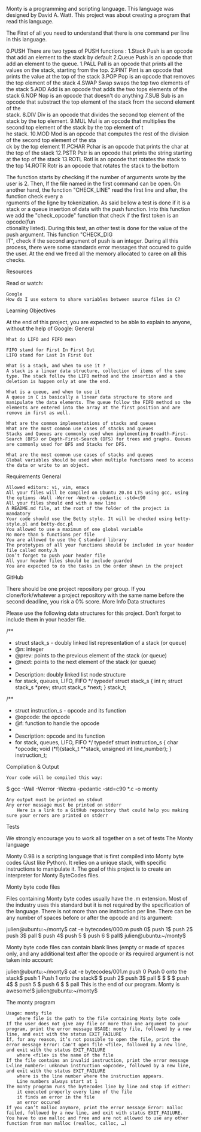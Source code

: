 Monty is a programming and scripting language. This language was designed by David A. Watt.
This project was about creating a program that read this language.

The First of all you need to understand that there is one command per line in this language.

0.PUSH
There are two types of PUSH functions :
        1.Stack Push is an opcode that add an element to the stack by default
        2.Queue Push is an opcode that add an element to the queue.
1.PALL
        Pall is an opcode that prints all the values on the stack, starting from the top.
2.PINT
        Pint is an opcode that prints the value at the top of the stack
3.POP
        Pop is an opcode that removes the top element of the stack
4.SWAP
        Swap swaps the top two elements of the stack
5.ADD
        Add is an opcode that adds the two tops elements of the stack
6.NOP
        Nop is an opcode that doesn't do anything
7.SUB
        Sub is an opcode that substract the top element of the stack from the second element of the \
stack.
8.DIV
        Div is an opcode that divides the second top element of the stack by the top element.
9.MUL
        Mul is an opcode that multiplies the second top element of the stack by the top element of t\
he stack.
10.MOD
        Mod is an opcode that computes the rest of the division of the second top element of the sta\
ck by the top element
11.PCHAR
        Pchar is an opcode that prints the char at the top of the stack
12.PSTR
        Pstr is an opcode that prints the string starting at the top of the stack
13.ROTL
        Rotl is an opcode that rotates the stack to the top
14.ROTR
        Rotr is an opcode that rotates the stack to the bottom

The function starts by checking if the number of arguments wrote by the user is 2.
Then, If the file named in the first command can be open.
On another hand, the function "CHECK_LINE" read the first line and after, the function check every a\
rguments of the ligne by tokenization.
As said bellow a test is done if it is a stack or a queue insertion of data with the push function.
Into this function we add the "check_opcode" function that check if the first token is an opcode(fun\
ctionality listed).
During this test, an other test is done for the value of the push argument. This function "CHECK_DIG\
IT", check if the second argument of push is an integer.
During all this process, there were some standards error messages that occured to guide the user.
At the end we freed all the memory allocated to caree on all this checks.

Resources

Read or watch:

    Google
    How do I use extern to share variables between source files in C?

Learning Objectives

At the end of this project, you are expected to be able to explain to anyone, without the help of Google:
General

    What do LIFO and FIFO mean

    FIFO stand for First In First Out
    LIFO stand for Last In First Out

    What is a stack, and when to use it ?
    A stack is a linear data structure, collection of items of the same type. The stack follow the LIFO method and the insertion and a the deletion is happen only at one the end.

    What is a queue, and when to use it
    A queue in C is basically a linear data structure to store and manipulate the data elements. The queue follow the FIFO method so the elements are entered into the array at the first position and are remove in first as well. 

    What are the common implementations of stacks and queues
    What are the most common use cases of stacks and queues
    Stacks and Queues are commonly used when implementing Breadth-First-Search (BFS) or Depth-First-Search (DFS) for trees and graphs. Queues are commonly used for BFS and Stacks for DFS.

    What are the most common use cases of stacks and queues
    Global variables should be used when multiple functions need to access the data or write to an object. 

Requirements
General

    Allowed editors: vi, vim, emacs
    All your files will be compiled on Ubuntu 20.04 LTS using gcc, using the options -Wall -Werror -Wextra -pedantic -std=c90
    All your files should end with a new line
    A README.md file, at the root of the folder of the project is mandatory
    Your code should use the Betty style. It will be checked using betty-style.pl and betty-doc.pl
    You allowed to use a maximum of one global variable
    No more than 5 functions per file
    You are allowed to use the C standard library
    The prototypes of all your functions should be included in your header file called monty.h
    Don’t forget to push your header file
    All your header files should be include guarded
    You are expected to do the tasks in the order shown in the project

GitHub

There should be one project repository per group. If you clone/fork/whatever a project repository with the same name before the second deadline, you risk a 0% score.
More Info
Data structures

Please use the following data structures for this project. Don’t forget to include them in your header file.

/**
 * struct stack_s - doubly linked list representation of a stack (or queue)
 * @n: integer
 * @prev: points to the previous element of the stack (or queue)
 * @next: points to the next element of the stack (or queue)
 *
 * Description: doubly linked list node structure
 * for stack, queues, LIFO, FIFO
 */
typedef struct stack_s
{
        int n;
        struct stack_s *prev;
        struct stack_s *next;
} stack_t;

/**
 * struct instruction_s - opcode and its function
 * @opcode: the opcode
 * @f: function to handle the opcode
 *
 * Description: opcode and its function
 * for stack, queues, LIFO, FIFO
 */
typedef struct instruction_s
{
        char *opcode;
        void (*f)(stack_t **stack, unsigned int line_number);
} instruction_t;

Compilation & Output

    Your code will be compiled this way:

$ gcc -Wall -Werror -Wextra -pedantic -std=c90 *.c -o monty

    Any output must be printed on stdout
    Any error message must be printed on stderr
        Here is a link to a GitHub repository that could help you making sure your errors are printed on stderr

Tests

We strongly encourage you to work all together on a set of tests
The Monty language

Monty 0.98 is a scripting language that is first compiled into Monty byte codes (Just like Python). It relies on a unique stack, with specific instructions to manipulate it. The goal of this project is to create an interpreter for Monty ByteCodes files.

Monty byte code files

Files containing Monty byte codes usually have the .m extension. Most of the industry uses this standard but it is not required by the specification of the language. There is not more than one instruction per line. There can be any number of spaces before or after the opcode and its argument:

julien@ubuntu:~/monty$ cat -e bytecodes/000.m
push 0$
push 1$
push 2$
  push 3$
                   pall    $
push 4$
    push 5    $
      push    6        $
pall$
julien@ubuntu:~/monty$

Monty byte code files can contain blank lines (empty or made of spaces only, and any additional text after the opcode or its required argument is not taken into account:

julien@ubuntu:~/monty$ cat -e bytecodes/001.m
push 0 Push 0 onto the stack$
push 1 Push 1 onto the stack$
$
push 2$
  push 3$
                   pall    $
$
$
                           $
push 4$
$
    push 5    $
      push    6        $
$
pall This is the end of our program. Monty is awesome!$
julien@ubuntu:~/monty$

The monty program

    Usage: monty file
        where file is the path to the file containing Monty byte code
    If the user does not give any file or more than one argument to your program, print the error message USAGE: monty file, followed by a new line, and exit with the status EXIT_FAILURE
    If, for any reason, it’s not possible to open the file, print the error message Error: Can't open file <file>, followed by a new line, and exit with the status EXIT_FAILURE
        where <file> is the name of the file
    If the file contains an invalid instruction, print the error message L<line_number>: unknown instruction <opcode>, followed by a new line, and exit with the status EXIT_FAILURE
        where is the line number where the instruction appears.
        Line numbers always start at 1
    The monty program runs the bytecodes line by line and stop if either:
        it executed properly every line of the file
        it finds an error in the file
        an error occured
    If you can’t malloc anymore, print the error message Error: malloc failed, followed by a new line, and exit with status EXIT_FAILURE.
    You have to use malloc and free and are not allowed to use any other function from man malloc (realloc, calloc, …)

